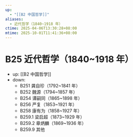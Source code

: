 ```yaml
---
up:
  - "[[B2 中国哲学]]"
aliases:
  - 近代哲学（1840~1918 年）
ctime: 2025-04-06T13:30:28+08:00
mtime: 2025-10-01T11:41:36+08:00
---
```


# B25 近代哲学（1840~1918 年）

- up: [[B2 中国哲学]]
- down:	
	- B251 龚自珍（1792~1841 年）
	- B252 魏源（1794~1857 年）
	- B254 谭嗣同（1865~1898 年）
	- B256 严复（1853~1921 年）
	- B258 康有为（1858~1927 年）
	- B259.1 梁启超（1873~1929 年）
	- B259.2 章炳麟（1869~1936 年）
	- B259.9 其他
	
